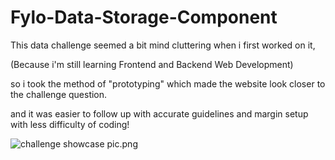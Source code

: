 # Fylo-Data-Storage-Component


This data challenge seemed a bit mind cluttering when i first worked on it, 

(Because i'm still learning Frontend and Backend Web Development)

so i took the method of "prototyping" which made the website look closer to the challenge question.

and it was easier to follow up with accurate guidelines and margin setup with less difficulty of coding!

<img src="https://res.cloudinary.com/dz209s6jk/image/upload/v1591033485/Challenges/jve24exh4iwonznfndfc.jpg" alt="challenge showcase pic.png">
